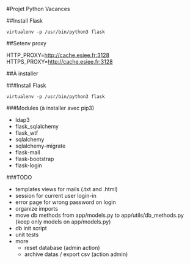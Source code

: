 #Projet Python Vacances

##Install Flask

`virtualenv -p /usr/bin/python3 flask`

##Setenv proxy 

HTTP_PROXY=http://cache.esiee.fr:3128
HTTPS_PROXY=http://cache.esiee.fr:3128

##À installer

###Install Flask

`virtualenv -p /usr/bin/python3 flask`

###Modules (à installer avec pip3)

* ldap3
* flask_sqlalchemy
* flask_wtf
* sqlalchemy
* sqlalchemy-migrate
* flask-mail
* flask-bootstrap
* flask-login

###TODO

* templates views for mails (.txt and .html)
* session for current user login-in
* error page for wrong password on login
* organize imports
* move db methods from app/models.py to app/utils/db_methods.py (keep only models on app/models.py)
* db init script
* unit tests
* more 
    * reset database (admin action)
    * archive datas / export csv (action admin)

